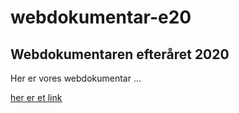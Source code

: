 # webdokumentar-e20

## Webdokumentaren efteråret 2020

Her er vores webdokumentar ...

[her er et link](https://www.multimusen.dk/)
